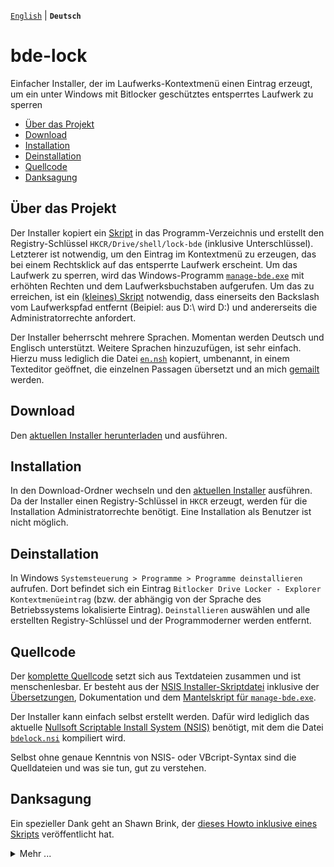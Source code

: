 [`English`](/README.md) | **`Deutsch`**

# bde-lock

Einfacher Installer, der im Laufwerks-Kontextmenü einen Eintrag erzeugt, um ein unter Windows mit Bitlocker geschütztes entsperrtes Laufwerk zu sperren 

  * [Über das Projekt](#über-das-projekt)
  * [Download](#download)
  * [Installation](#installation)
  * [Deinstallation](#deinstallation)
  * [Quellcode](#quellcode)
  * [Danksagung](#danksagung)
  
## Über das Projekt

Der Installer kopiert ein [Skript](/script/bdelock.vbs) in das Programm-Verzeichnis und erstellt den Registry-Schlüssel `HKCR/Drive/shell/lock-bde` (inklusive Unterschlüssel). Letzterer ist notwendig, um den Eintrag im Kontextmenü zu erzeugen, das bei einem Rechtsklick auf das entsperrte Laufwerk erscheint. Um das Laufwerk zu sperren, wird das Windows-Programm [`manage-bde.exe`](https://docs.microsoft.com/en-us/windows-server/administration/windows-commands/manage-bde) mit erhöhten Rechten und dem Laufwerksbuchstaben aufgerufen. Um das zu erreichen, ist ein [(kleines) Skript](/script/bdelock.vbs) notwendig, dass einerseits den Backslash vom Laufwerkspfad entfernt (Beipiel: aus D:\ wird D:) und andererseits die Administratorrechte anfordert.

Der Installer beherrscht mehrere Sprachen. Momentan werden Deutsch und Englisch unterstützt. Weitere Sprachen hinzuzufügen, ist sehr einfach. Hierzu muss lediglich die Datei [`en.nsh`](/locale/en.nsh) kopiert, umbenannt, in einem Texteditor geöffnet, die einzelnen Passagen übersetzt und an mich [gemailt](https://github.com/dleidert/bde-lock/issues/new) werden.

## Download

Den [aktuellen Installer herunterladen](https://github.com/dleidert/bde-lock/releases/latest) und ausführen.

## Installation

In den Download-Ordner wechseln und den [aktuellen Installer](https://github.com/dleidert/bde-lock/releases/latest) ausführen. Da der Installer einen Registry-Schlüssel in `HKCR` erzeugt, werden für die Installation Administratorrechte benötigt. Eine Installation als Benutzer ist nicht möglich.

## Deinstallation

In Windows `Systemsteuerung > Programme > Programme deinstallieren` aufrufen. Dort befindet sich ein Eintrag `Bitlocker Drive Locker - Explorer Kontextmenüeintrag` (bzw. der abhängig von der Sprache des Betriebssystems lokalisierte Eintrag). `Deinstallieren` auswählen und alle erstellten Registry-Schlüssel und der Programmoderner werden entfernt.

## Quellcode

Der [komplette Quellcode](https://github.com/dleidert/bde-lock/tree/master) setzt sich aus Textdateien zusammen und ist menschenlesbar. Er besteht aus der [NSIS Installer-Skriptdatei](/bdelock.nsi) inklusive der [Übersetzungen](https://github.com/dleidert/bde-lock/tree/master/locale), Dokumentation und dem [Mantelskript für `manage-bde.exe`](/script/bdelock.vbs).

Der Installer kann einfach selbst erstellt werden. Dafür wird lediglich das aktuelle [Nullsoft Scriptable Install System (NSIS)](https://sourceforge.net/projects/nsis/files/latest/download) benötigt, mit dem die Datei [`bdelock.nsi`](/bdelock.nsi) kompiliert wird.

Selbst ohne genaue Kenntnis von NSIS- oder VBcript-Syntax sind die Quelldateien und was sie tun, gut zu verstehen.

## Danksagung

Ein spezieller Dank geht an Shawn Brink, der [dieses Howto inklusive eines Skripts](http://www.eightforums.com/tutorials/21325-lock-drive-add-context-menu-bitlocker-drives.html) veröffentlicht hat.

<details>
  <summary>Mehr ...</summary>
Es gibt viele weitere Blog- und Foreneinträge, die sich mit dem Thema beschäftigen. Die populärsten sind vermutlich


* https://social.technet.microsoft.com/Forums/windows/en-US/41607938-7452-440d-8253-67fe8657bc0f/how-to-relock-a-drive-with-bitlocker?forum=w7itprosecurity
* https://answers.microsoft.com/en-us/windows/forum/windows_7-performance/hot-to-lock-the-bitlocker-encrypted-drive-without/6ae82827-38ee-46dc-93d2-f5d2888324c2
</details>
